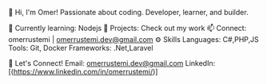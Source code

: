 👋 Hi, I'm Omer!
Passionate about coding. Developer, learner, and builder.

🌱 Currently learning: Nodejs
💼 Projects: Check out my work
📫 Connect: omerrustemi | omerrustemi.dev@gmail.com
⚙️ Skills
Languages: C#,PHP,JS
Tools: Git, Docker
Frameworks: .Net,Laravel

🤝 Let's Connect!
Email: omerrustemi.dev@gmail.com
LinkedIn: [(https://www.linkedin.com/in/omerrustemi/)]
